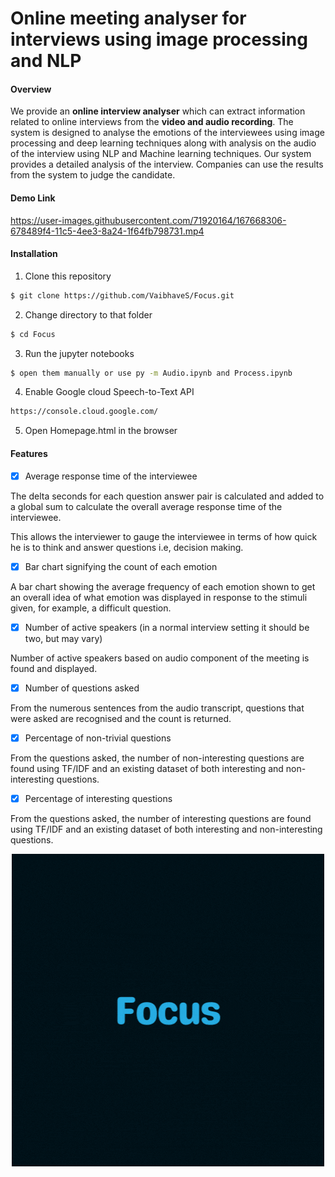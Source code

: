 # Online meeting analyser for interviews using image processing and NLP
<a name="overview">

#### Overview

We provide an **online interview analyser** which can extract information related to online interviews from the **video and audio recording**. The system is designed to  analyse the emotions of the interviewees using image processing and deep learning techniques along with analysis on the audio of the interview using NLP and Machine learning techniques. Our system provides a detailed analysis of the interview. Companies can use the results from the system to judge the candidate.
 
#### Demo Link 
https://user-images.githubusercontent.com/71920164/167668306-678489f4-11c5-4ee3-8a24-1f64fb798731.mp4

<a name="installation">
 
#### Installation

1. Clone this repository

```sh
$ git clone https://github.com/VaibhaveS/Focus.git
```

2. Change directory to that folder

```sh
$ cd Focus
```
  
3. Run the jupyter notebooks 
  
```sh
$ open them manually or use py -m Audio.ipynb and Process.ipynb
```
 
4. Enable Google cloud Speech-to-Text API 
 
 ```sh 
 https://console.cloud.google.com/
 ```

5. Open Homepage.html in the browser
 
<a name="features">

#### Features

- [x] Average response time of the interviewee
 
 The delta seconds for each question answer pair is calculated and added to a global sum to calculate the overall average response time of the interviewee.
 
 This allows the interviewer to gauge the interviewee in terms of how quick he is to think and answer questions i.e, decision making.
 
- [x] Bar chart signifying the count of each emotion
 
 A bar chart showing the average frequency of each emotion shown to get an overall idea of what emotion was displayed in response to the stimuli given, for example, a difficult question. 
 
- [x] Number of active speakers (in a normal interview setting it should be two, but may vary)
 
 Number of active speakers based on audio component of the meeting is found and displayed.
 
- [x] Number of questions asked
 
 From the numerous sentences from the audio transcript, questions that were asked are recognised and the count is returned.
 
- [x] Percentage of non-trivial questions
 
 From the questions asked, the number of non-interesting questions are found using TF/IDF and an existing dataset of both interesting and non-interesting questions.

 
- [x] Percentage of interesting questions
 
 From the questions asked, the number of interesting questions are found using TF/IDF and an existing dataset of both interesting and non-interesting questions.
 
<p align="center">
  <img src="https://github.com/VaibhaveS/Focus/blob/main/LOGO5.gif" style="margin:auto">
</p>
